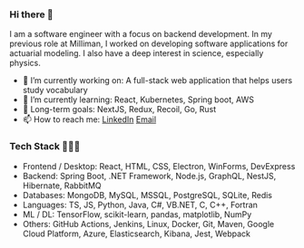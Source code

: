 ### Hi there 👋

I am a software engineer with a focus on backend development. In my previous role at Milliman, I worked on developing software applications for actuarial modeling.
I also have a deep interest in science, especially physics.

- 🔭 I’m currently working on: A full-stack web application that helps users study vocabulary
- 🌱 I’m currently learning: React, Kubernetes, Spring boot, AWS
- 🤔 Long-term goals: NextJS, Redux, Recoil, Go, Rust
- 📫 How to reach me: [LinkedIn](https://www.linkedin.com/in/swlee052/) [Email](mailto:swlee052@gmail.com) 


### Tech Stack 👨🏻‍💻
- Frontend / Desktop: React, HTML, CSS, Electron, WinForms, DevExpress
- Backend: Spring Boot, .NET Framework, Node.js, GraphQL, NestJS, Hibernate, RabbitMQ
- Databases: MongoDB, MySQL, MSSQL, PostgreSQL, SQLite, Redis
- Languages: TS, JS, Python, Java, C#, VB.NET, C, C++, Fortran
- ML / DL: TensorFlow, scikit-learn, pandas, matplotlib, NumPy
- Others: GitHub Actions, Jenkins, Linux, Docker, Git, Maven, Google Cloud Platform, Azure, Elasticsearch, Kibana, Jest, Webpack

<!--
**swlee052/swlee052** is a ✨ _special_ ✨ repository because its `README.md` (this file) appears on your GitHub profile.
Here are some ideas to get you started:

- 👯 I’m looking to collaborate on ...
- 🤔 I’m looking for help with ...
- 💬 Ask me about ... 
-->
